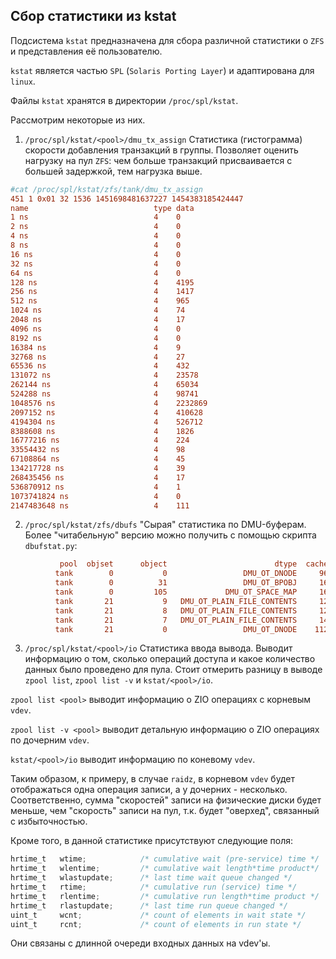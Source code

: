 ## Сбор статистики из kstat

Подсистема `kstat` предназначена для сбора различной статистики о `ZFS`
и представления её пользователю.

`kstat` является частью `SPL` (`Solaris Porting Layer`) и адаптирована для `linux`.

Файлы `kstat` хранятся в директории `/proc/spl/kstat`.

Рассмотрим некоторые из них.

1. `/proc/spl/kstat/<pool>/dmu_tx_assign`
Статистика (гистограмма) скорости добавления транзакций в группы.
Позволяет оценить нагрузку на пул `ZFS`: чем больше транзакций
присваивается с большей задержкой, тем нагрузка выше.

```conf
#cat /proc/spl/kstat/zfs/tank/dmu_tx_assign 
451 1 0x01 32 1536 1451698481637227 1454383185424447
name                            type data
1 ns                            4    0
2 ns                            4    0
4 ns                            4    0
8 ns                            4    0
16 ns                           4    0
32 ns                           4    0
64 ns                           4    0
128 ns                          4    4195
256 ns                          4    1417
512 ns                          4    965
1024 ns                         4    74
2048 ns                         4    17
4096 ns                         4    0
8192 ns                         4    0
16384 ns                        4    9
32768 ns                        4    27
65536 ns                        4    432
131072 ns                       4    23578
262144 ns                       4    65034
524288 ns                       4    98741
1048576 ns                      4    2232869
2097152 ns                      4    410628
4194304 ns                      4    526712
8388608 ns                      4    1826
16777216 ns                     4    224
33554432 ns                     4    98
67108864 ns                     4    45
134217728 ns                    4    39
268435456 ns                    4    17
536870912 ns                    4    1
1073741824 ns                   4    0
2147483648 ns                   4    111
```

2. `/proc/spl/kstat/zfs/dbufs`
"Сырая" статистика по DMU-буферам. Более "читабельную" версию можно получить
с помощью скрипта `dbufstat.py`:

```conf
           pool  objset      object                        dtype  cached
          tank        0           0                 DMU_OT_DNODE     96K
          tank        0          31                 DMU_OT_BPOBJ     16K
          tank        0         105             DMU_OT_SPACE_MAP     16K
          tank       21           9   DMU_OT_PLAIN_FILE_CONTENTS     12G
          tank       21           8   DMU_OT_PLAIN_FILE_CONTENTS     12G
          tank       21           7   DMU_OT_PLAIN_FILE_CONTENTS     14G
          tank       21           0                 DMU_OT_DNODE    112K
```

3. `/proc/spl/kstat/<pool>/io`
Статистика ввода вывода. Выводит информацию о том, сколько операций доступа и какое количество
данных было проведено для пула.
Стоит отмерить разницу в выводе `zpool list`, `zpool list -v` и `kstat/<pool>/io`.

`zpool list <pool>` выводит информацию о ZIO операциях с корневым `vdev`.

`zpool list -v <pool>` выводит детальную информацию о ZIO операциях по дочерним `vdev`.

`kstat/<pool>/io` выводит информацию по коневому `vdev`.

Таким образом, к примеру, в случае `raidz`, в корневом `vdev` будет отображаться одна операция записи,
а у дочерних - несколько. Соответственно, сумма "скоростей" записи на физические диски будет меньше,
чем "скорость" записи на пул, т.к. будет "оверхед", связанный с избыточностью.

Кроме того, в данной статистике присутствуют следующие поля:

```c
hrtime_t   wtime;            /* cumulative wait (pre-service) time */
hrtime_t   wlentime;         /* cumulative wait length*time product*/
hrtime_t   wlastupdate;      /* last time wait queue changed */
hrtime_t   rtime;            /* cumulative run (service) time */
hrtime_t   rlentime;         /* cumulative run length*time product */
hrtime_t   rlastupdate;      /* last time run queue changed */
uint_t     wcnt;             /* count of elements in wait state */
uint_t     rcnt;             /* count of elements in run state */
```

Они связаны с длинной очереди входных данных на vdev'ы.

